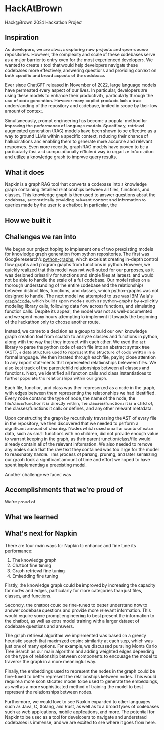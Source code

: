 # HackAtBrown
Hack@Brown 2024 Hackathon Project
## Inspiration
As developers, we are always exploring new projects and open-source repositories. However, the complexity and scale of these codebases serve as a major barrier to entry even for the most experienced developers. We wanted to create a tool that would help developers navigate these codebases more effectively, answering questions and providing context on both specific and broad aspects of the codebase. 

Ever since ChatGPT released in November of 2022, large language models have permeated every aspect of our lives. In particular, developers are using these models to enhance their productivity, particularly through the use of code generation. However many copilot products lack a true understanding of the repository and codebase, limited in scope by their low amount of context. 

Simultaneously, prompt engineering has become a popular method for improving the performance of language models. Specificaly, retrieval-augmented generation (RAG) models have been shown to be effective as a way to ground LLMs within a specific context, reducing their chance of hallucinations and enabling them to generate more accurate and relevant responses. Even more recently, graph RAG models have proven to be a particularly fast and computationally efficient way to organize information and utilize a knowledge graph to improve query results.

## What it does
Napkin is a graph RAG tool that converts a codebase into a knowledge graph containing detailled relationships between all files, functions, and classes. This knowledge graph is then used to answer questions about the codebase, automatically providing relevant context and information to queries made by the user to a chatbot. In particular, the 

## How we built it


## Challenges we ran into
We began our project hoping to implement one of two preexisting models for knowledge graph generation from python repositories. The first was Google research's [python-graphs](https://github.com/google-research/python-graphs), which excels at creating in-depth control flow graphs and program graphs from functions in python. However, we quickly realized that this model was not well-suited for our purposes, as it was designed primarily for functions and single files at largest, and would not be able to handle the scale of a full codebase. Our model relies on a thorough understanding of the entire codebase and the relationships between distinct files, functions, and classes, which python-graphs was not designed to handle. The next model we attempted to use was IBM Wala's [graph4code](https://github.com/wala/graph4code), which builds upon models such as python-graphs by explicitly modeling library calls, following data flow across functions, and simulating function calls. Despite its appeal, the model was not as well-documented and we spent many hours attempting to implement it towards the beginning of the hackathon only to choose another route.

Instead, we came to a decision as a group to build our own knowledge graph creation tool from scratch to analyze classes and functions in python, along with the way that they interact with each other. We used the `ast` library to parse the python code of each file into an abstract syntax tree (AST), a data structure used to represent the structure of code written in a formal language. We then iterated through each file, paying close attention to any import statements that represented relationships beteween files. We also kept track of the parent/child relationships between all classes and functions. Next, we identified all function calls and class instantiations to further populate the relationships within our graph.

Each file, function, and class was then represented as a node in the graph, with edges between them representing the relationships we had identified. Every node contains the type of node, the name of the node, the file/class/function it is directly within, the classes/functions it is a child of, the classes/functions it calls or defines, and any other relevant metadata. 

Upon constructing the graph by recursively traversing the AST of every file in the repository, we then discovered that we needed to perform a significant amount of cleaning. Nodes which used small amounts of extra data, such as small functions with no children, did not provide enough value to warrant keeping in the graph, as their parent function/class/file would already contain all of the relevant information. We also needed to remove any nodes such that the raw text they contained was too large for the model to reasonably handle. This process of parsing, pruning, and later serializing our graph took a significant amount of time and effort we hoped to have spent implementing a preexisting model. 

Another challenge we faced was

## Accomplishments that we're proud of
We're proud of 

## What we learned


## What's next for Napkin
There are four main ways for Napkin to enhance and fine tune its performance:
1. The knowledge graph
2. Chatbot fine tuning
3. Graph retrieval fine tuning
4. Embedding fine tuning

Firstly, the knowledge graph could be improved by increasing the capacity for nodes and edges, particularly for more categories than just files, classes, and functions. 

Secondly, the chatbot could be fine-tuned to better understand how to answer codebase questions and provide more relevant information. This would require some prompt engineering to best present the information to the chatbot, as well as extra model training with a larger dataset of codebase questions and answers.

The graph retrieval algorithm we implemented was based on a greedy heuristic search that maximized cosine similarity at each step, which was just one of many options. For example, we discussed pursuing Monte Carlo Tree Search as our main algorithm and adding weighted edges depending on the type of relationship between components to encourage the model to traverse the graph in a more meaningful way. 

Finally, the embeddings used to represent the nodes in the graph could be fine-tuned to better represent the relationships between nodes. This would require a more sophisticated model to be used to generate the embeddings, as well as a more sophisticated method of training the model to best represent the relationships between nodes.

Furthermore, we would love to see Napkin expanded to other languages such as Java, C, Golang, and Rust, as well as to a broad types of codebases such as web applications, mobile applications, and more. The potential for Napkin to be used as a tool for developers to navigate and understand codebases is immense, and we are excited to see where it goes from here.